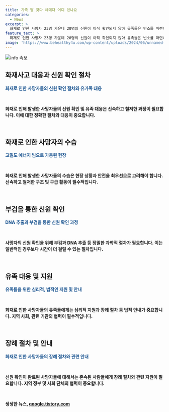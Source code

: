```yaml
---
title: 가족 딸 찾다 헤매다 어디 있나요
categories:
  - News
excerpt: >
  화재로 인한 사망자 23명 가운데 20명의 신원이 아직 확인되지 않아 유족들은 빈소를 마련하지 못하고 있다. 이에 경찰은 부검을 통해 신속한 확인을 진행 중이지만 시신의 훼손 정도와 외국인 희생자가 많아 시간이 걸리고 있다. 유족들은 당혹스러운 상황에 대해 불만을 토로하고, 화성시는 신원이 확인되는 즉시 유족들에게 장례 절차를 지원할 계획이라고 한다.
feature_text: >
  화재로 인한 사망자 23명 가운데 20명의 신원이 아직 확인되지 않아 유족들은 빈소를 마련하지 못하고 있다. 이에 경찰은 부검을 통해 신속한 확인을 진행 중이지만 시신의 훼손 정도와 외국인 희생자가 많아 시간이 걸리고 있다. 유족들은 당혹스러운 상황에 대해 불만을 토로하고, 화성시는 신원이 확인되는 즉시 유족들에게 장례 절차를 지원할 계획이라고 한다.
image: 'https://www.behealthy4u.com/wp-content/uploads/2024/06/unnamed-file.png'
---
```


<p><img src="https://www.behealthy4u.com/wp-content/uploads/2024/06/unnamed-file.png" alt="info 속보" /></p>

<h2 data-ke-size="size26">화재사고 대응과 신원 확인 절차</h2>

<p data-ke-size="size16"><b><span style="color: #1a5490;">화재로 인한 사망자들의 신원 확인 절차와 유가족 대응</span><b></p>

<p data-ke-size="size16">&nbsp;</p>

<p data-ke-size="size16">화재로 인해 발생한 사망자들의 신원 확인 및 유족 대응은 신속하고 철저한 과정이 필요합니다. 이에 대한 정확한 절차와 대응이 중요합니다.</p>

<p data-ke-size="size16">&nbsp;</p>

<h2 data-ke-size="size26">화재로 인한 사망자의 수습</h2>

<p data-ke-size="size16"><b><span style="color: #1a5490;">고밀도 에너지 빔으로 가동된 현장</span><b></p>

<p data-ke-size="size16">&nbsp;</p>

<p data-ke-size="size16">화재로 인해 발생한 사망자들의 수습은 현장 상황과 안전을 최우선으로 고려해야 합니다. 신속하고 철저한 구조 및 구급 활동이 필수적입니다.</p>

<p data-ke-size="size16">&nbsp;</p>

<h2 data-ke-size="size26">부검을 통한 신원 확인</h2>

<p data-ke-size="size16"><b><span style="color: #1a5490;">DNA 추출과 부검을 통한 신원 확인 과정</span><b></p>

<p data-ke-size="size16">&nbsp;</p>

<p data-ke-size="size16">사망자의 신원 확인을 위해 부검과 DNA 추출 등 정밀한 과학적 절차가 필요합니다. 이는 일반적인 경우보다 시간이 더 걸릴 수 있는 절차입니다.</p>

<p data-ke-size="size16">&nbsp;</p>

<h2 data-ke-size="size26">유족 대응 및 지원</h2>

<p data-ke-size="size16"><b><span style="color: #1a5490;">유족들을 위한 심리적, 법적인 지원 및 안내</span><b></p>

<p data-ke-size="size16">&nbsp;</p>

<p data-ke-size="size16">화재로 인한 사망자들의 유족들에게는 심리적 지원과 장례 절차 등 법적 안내가 중요합니다. 지역 사회, 관련 기관의 협력이 필수적입니다.</p>

<p data-ke-size="size16">&nbsp;</p>

<h2 data-ke-size="size26">장례 절차 및 안내</h2>

<p data-ke-size="size16"><b><span style="color: #1a5490;">화재로 인한 사망자들의 장례 절차와 관련 안내</span><b></p>

<p data-ke-size="size16">&nbsp;</p>

<p data-ke-size="size16">신원 확인이 완료된 사망자들에 대해서는 존속된 사람들에게 장례 절차와 관련 지원이 필요합니다. 지역 정부 및 사회 단체의 협력이 중요합니다.</p>

<p data-ke-size="size16">&nbsp;</p>
생생한 뉴스, <a href="https://qoogle.tistory.com" rel="dofollow">qoogle.tistory.com</a>


